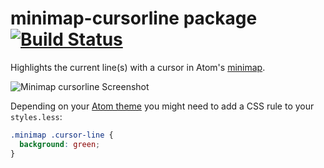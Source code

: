 # minimap-cursorline package [![Build Status](https://travis-ci.org/atom-minimap/minimap-cursorline.svg?branch=master)](https://travis-ci.org/atom-minimap/minimap-cursorline)

Highlights the current line(s) with a cursor in Atom's [minimap](https://atom.io/packages/minimap).

![Minimap cursorline Screenshot](https://github.com/atom-minimap/minimap-cursorline/blob/master/screenshot.gif?raw=true)

Depending on your [Atom theme](https://atom.io/themes/) you might need to add a CSS rule to your `styles.less`:

```css
.minimap .cursor-line {
  background: green;
}
```
